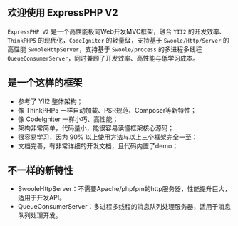 ## 欢迎使用 ExpressPHP V2

`ExpressPHP V2` 是一个高性能极简Web开发MVC框架，融合 `YII2` 的开发效率、`ThinkPHP5` 的现代化，`CodeIgniter` 的轻量级，支持基于 `Swoole/Http/Server` 的高性能 `SwooleHttpServer`，支持基于 `Swoole/process` 的多进程多线程 `QueueConsumerServer`，同时兼顾了开发效率、高性能与低学习成本。

## 是一个这样的框架

- 参考了 YII2 整体架构；
- 像 ThinkPHP5 一样自动加载、PSR规范、Composer等新特性；
- 像 CodeIgniter 一样小巧、高性能；
- 架构非常简单，代码量小，能很容易读懂框架核心源码；
- 很容易学习，因为 90% 以上使用方法与以上三个框架完全一至；
- 文档完善，有非常详细的开发文档，且代码内置了demo；

## 不一样的新特性

- SwooleHttpServer：不需要Apache/phpfpm的http服务器，性能提升巨大，适用于开发API。
- QueueConsumerServer：多进程多线程的消息队列处理服务器，适用于消息队列处理开发。
